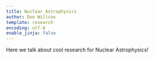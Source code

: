 ```yaml
---
title: Nuclear Astrophysics
author: Don Willcox
template: research
encoding: utf-8
enable_jinja: false
---
```


Here we talk about cool research for Nuclear Astrophysics!

